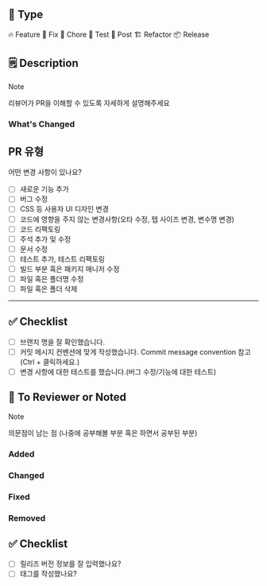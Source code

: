 ## 🐙 Type

<!-- 맞는 Label만 남기고 삭제해주세요 -->

🔥 Feature
🔧 Fix
🐳 Chore
🧪 Test
📃 Post
🏗️ Refactor
📦 Release

## 🗒️ Description

> [!NOTE]
> 리뷰어가 PR을 이해할 수 있도록 자세하게 설명해주세요

 <!-- 🔥 Feature / 🔧 Fix / 🎨 Style / 🏗️ Refactor / 🐳 Chore / 🧪 Test / 📃 Docs -->

### What's Changed

## PR 유형

어떤 변경 사항이 있나요?

- [ ] 새로운 기능 추가
- [ ] 버그 수정
- [ ] CSS 등 사용자 UI 디자인 변경
- [ ] 코드에 영향을 주지 않는 변경사항(오타 수정, 탭 사이즈 변경, 변수명 변경)
- [ ] 코드 리팩토링
- [ ] 주석 추가 및 수정
- [ ] 문서 수정
- [ ] 테스트 추가, 테스트 리팩토링
- [ ] 빌드 부분 혹은 패키지 매니저 수정
- [ ] 파일 혹은 폴더명 수정
- [ ] 파일 혹은 폴더 삭제

---

## ✅ Checklist

- [ ] 브랜치 명을 잘 확인했습니다.
- [ ] 커밋 메시지 컨벤션에 맞게 작성했습니다. Commit message convention 참고 (Ctrl + 클릭하세요.)
- [ ] 변경 사항에 대한 테스트를 했습니다.(버그 수정/기능에 대한 테스트)

## 🙏 To Reviewer or Noted

> [!NOTE]
> 의문점이 남는 점 (나중에 공부해볼 부분 혹은 하면서 공부된 부분)

<!-- 📦 Release -->

### Added

### Changed

### Fixed

### Removed

## ✅ Checklist

- [ ] 릴리즈 버전 정보를 잘 입력했나요?
- [ ] 태그를 작성했나요?
